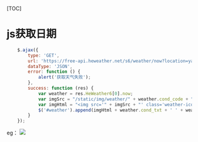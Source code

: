 [TOC]

# js获取日期
```javascript
    $.ajax({
        type: 'GET',
        url: 'https://free-api.heweather.net/s6/weather/now?location=yantai&key=959b1f49cf104474964d5a9d0328d440',
        dataType: 'JSON',
        error: function () {
            alert('获取天气失败');
        },
        success: function (res) {
            var weather = res.HeWeather6[0].now;
            var imgSrc = "/static/img/weather/" + weather.cond_code + ".png";
            var imgHtml = "<img src='" + imgSrc + "' class='weather-icon'>";
            $('#weather').append(imgHtml + weather.cond_txt + ' ' + weather.tmp + '℃ ' + weather.wind_dir + weather.wind_sc + '级');
        }
    });
```

eg：
![](https://www.showdoc.cc/server/api/common/visitfile/sign/9b3b67f6afcc6a26d449986f25bfecfb?showdoc=.jpg)